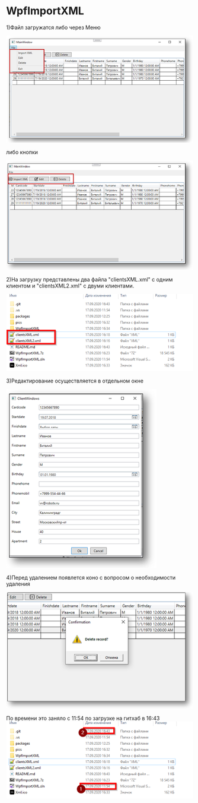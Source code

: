 # WpfImportXML
1)Файл загружатся либо через Меню

<img src="https://github.com/olegmedv/WpfImportXML/blob/master/pics/2020-09-17%2016_19_15-.png">

либо кнопки 

<img src="https://github.com/olegmedv/WpfImportXML/blob/master/pics/2020-09-17%2016_18_37-.png">

2)На загрузку представлены два файла "clientsXML.xml" с одним клиентом и "clientsXML2.xml" с двуми клиентами.

<img src="https://github.com/olegmedv/WpfImportXML/blob/master/pics/files.png">

3)Редактирование осуществляется в отдельном окне

<img src="https://github.com/olegmedv/WpfImportXML/blob/master/pics/2020-09-17%2016_29_56.png">

4)Перед удалением появлется коно с вопросом о необходимости удаления

<img src="https://github.com/olegmedv/WpfImportXML/blob/master/pics/2020-09-17%2016_32_24-.png">

По времени это заняло с 11:54 по загрузке на гитхаб в 16:43
<img src="https://github.com/olegmedv/WpfImportXML/blob/master/pics/time-.png">
